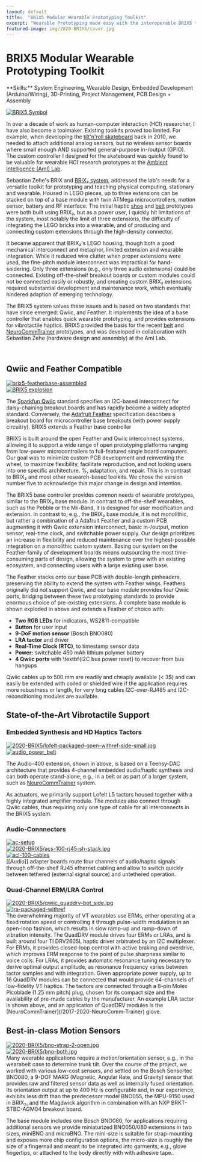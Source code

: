 ```yaml
---
layout: default
title:  "BRIX5 Modular Wearable Prototyping Toolkit"
excerpt: "Wearable Prototyping made easy with the interoperable BRIX5 toolkit (Ph.D. Thesis)"
featured-image: img/2020-BRIX5/cover.jpg
---
```


<h1>BRIX5 Modular Wearable Prototyping Toolkit</h1>
**Skills:** System Engineering, Wearable Design, Embedded Development (Arduino/Wiring), 3D-Printing, Project Management, PCB Design + Assembly

<span class="image left"><a class="gallery" href="img/2020-BRIX5/cover.jpg"><img src="img/2020-BRIX5/cover.jpg" alt="BRIX5 Symbol" /></a></span>

In over a decade of work as human-computer interaction (HCI) researcher, I have also become a toolmaker. Existing toolkits proved too limited. For example, when developing the [tilt'n'roll skateboard](/2010-solderin_skaters) back in 2010, we needed to attach additional analog sensors, but no wireless sensor boards where small enough AND supported general-purpose in-/output (GPIO). The custom controller I designed for the skateboard was quickly found to be valuable for wearable HCI research prototypes at the [Ambient Intelligence (AmI) Lab](https://www.cit-ec.de/ami). 

Sebastian Zehe's BRIX and [BRIX₂ system](https://techfak.de/ags/ami/BRIX₂), addressed the lab's needs for a versatile toolkit for prototyping and teaching physical computing, stationary and wearable. 
Housed in LEGO pieces, up to three extensions can be stacked on top of a base module with twin ATMega microcontrollers, motion sensor, battery and RF interface.
The initial haptic [shoe](/2015-Shoes) and [belt](/2014-2021-Belt) prototypes were both built using BRIX₂, but as a power user, I quickly hit limitations of the system, most notably the limit of three extensions, the difficulty of integrating the LEGO bricks into a wearable, and of producing and connecting custom extensions through the high-density connector.

It became apparent that BRIX₂'s LEGO housing, though both a good mechanical interconnect and metaphor, limited extension and wearable integration.
While it reduced wire clutter when proper extensions were used, the fine-pitch module interconnect was impractical for hand-soldering.
Only three extensions (e.g., only three audio extensions) could be connected.
Existing off-the-shelf breakout boards or custom modules could not be connected easily or robustly, and creating custom BRIX₂ extensions required substantial development and maintenance work, which eventually hindered adaption of emerging technology.

The BRIX5 system solves these issues and is based on two standards that have since emerged: Qwiic, and Feather.
It implements the idea of a base controller that enables quick wearable prototyping, and provides extensions for vibrotactile haptics.
BRIX5 provided the basis for the recent [belt](/2014-2021-Belt) and [NeuroCommTrainer](/2017-2020-NeuroComm-Trainer) prototypes, and was developed in collaboration with Sebastian Zehe (hardware design and assembly) at the AmI Lab.

<br/>

<h2>Qwiic and Feather Compatible</h2>
<div class="box alt">
	<div class="row uniform">
		<div class="7u"><span class="image fit"><a class="gallery" href="img/2020-BRIX5/brix5-featherbase-assembled.jpg"><img src="img/2020-BRIX5/brix5-featherbase-assembled.jpg" alt="brix5-featherbase-assembled" /></a></span></div>
		<div class="5u$"><span class="image fit"><a class="gallery" href="img/2020-BRIX5/explosion_small.jpg"><img src="img/2020-BRIX5/explosion_small.jpg" alt="BRIX5 explosion" /></a></span></div>
	</div>
</div>

The [Sparkfun Qwiic](https://www.sparkfun.com/qwiic) standard specifies an I2C-based interconnect for daisy-chaining breakout boards and has rapidly become a widely adopted standard.
Conversely, the [Adafruit Feather](https://learn.adafruit.com/adafruit-feather/feather-specification) specification describes a breakout board for microcontroller base breakouts (with power supply circuitry).
BRIX5 extends a Feather base controller

BRIX5 is built around the open Feather and Qwiic interconnect systems, allowing it to support a wide range of open prototyping platforms ranging from low-power microcontrollers to full-featured single board computers.
Our goal was to minimize custom PCB development and reinventing the wheel, to maximize flexibility, facilitate reproduction, and not locking users into one specific architecture. %, adaptation, and repair.
This is in contrast to BRIX₂ and most other research-based toolkits.
We chose the version number five to acknowledge this major change in design and intention. 
		
The BRIX5 base controller provides common needs of wearable prototypes, similar to the BRIX₂ base module.
In contrast to off-the-shelf wearables, such as the Pebble or the Mii-Band, it is designed for user modification and extension.
In contrast to, e.g., the BRIX₂ base module, it is not monolithic, but rather a combination of a Adafruit Feather and a custom PCB augmenting it with Qwiic extension interconnect, basic in-/output, motion sensor, real-time clock, and switchable power supply.
Our design prioritizes an increase in flexibility and reduced maintenance over the highest-possible integration on a monolithic custom system.
Basing our system on the Feather-family of development boards means outsourcing the most time-consuming parts of design, allowing the system to grow with an existing ecosystem, and connecting users with a large existing user base.
			
The Feather stacks onto our base PCB with double-length pinheaders, preserving the ability to extend the system with Feather wings.
Feathers originally did not support Qwiic, and our base module provides four Qwiic ports, bridging between these two prototyping standards to provide enormous choice of pre-existing extensions.
A complete base module is shown exploded in above and extends a Feather of choice with:

* **Two RGB LEDs** for indicators, WS2811-compatible
* **Button** for user input 
* **9-DoF motion sensor** (Bosch BNO080)
* **LRA tactor** and driver
* **Real-Time Clock (RTC)**, to timestamp sensor data
* **Power:** switchable 450 mAh lithium polymer battery
* **4 Qwiic ports** with \textbf{I2C bus power reset} to recover from bus hangups
 
Qwiic cables up to 500 mm are readily and cheaply available (< 3\$) and can easily be extended with coiled or shielded wire if the application requires more robustness or length, for very long cables I2C-over-RJ485 and I2C-reconditioning modules are available.
			
<h2>State-of-the-Art Vibrotactile Support</h2>

<h3>Embedded Synthesis and HD Haptics Tactors</h3>
<div class="box alt">
	<div class="row uniform">
		<div class="6u"><span class="image fit"><a class="gallery" href="img/2020-BRIX5/lofelt-packaged-open-withref-side-small.jpg"><img src="img/2020-BRIX5/lofelt-packaged-open-withref-side-small.jpg" alt="2020-BRIX5/lofelt-packaged-open-withref-side-small.jpg" /></a></span></div>
		<div class="6u$"><span class="image fit"><a class="gallery" href="img/2020-BRIX5/audio_power_belt-draft-crop.jpg"><img src="img/2020-BRIX5/audio_power_belt-draft-crop.jpg" alt="audio_power_belt" /></a></span></div>
	</div>
</div>

The Audio-400 extension, shown in above, is based on a Teensy-DAC architecture that provides 4-channel embedded audio/haptic synthesis and can both operate stand-alone, e.g., in a belt or as part of a larger system, such as [NeuroCommTrainer](/2017-2020-NeuroComm-Trainer) system.

As actuators, we primarily support Lofelt L5 tactors housed together with a highly integrated amplifier module.
The modules also connect through Qwiic cables, thus requiring only one type of cable for all interconnects in the BRIX5 system.

<h3>Audio-Connnectors</h3>
<div class="box alt">
	<div class="row uniform">
		<div class="6u"><span class="image fit"><a class="gallery" href="img/2020-BRIX5/ac-setup.jpg"><img src="img/2020-BRIX5/ac-setup.jpg" alt="ac-setup" /></a></span></div>
		<div class="3u"><span class="image fit"><a class="gallery" href="img/2020-BRIX5/acs-100-rj45-sh-stack.jpg"><img src="img/2020-BRIX5/acs-100-rj45-sh-stack.jpg" alt="2020-BRIX5/acs-100-rj45-sh-stack.jpg" /></a></span></div>
		<div class="3u$"><span class="image fit"><a class="gallery" href="img/2020-BRIX5/acl-100-cables.jpg"><img src="img/2020-BRIX5/acl-100-cables.jpg" alt="acl-100-cables" /></a></span></div>
	</div>
</div>
[[Audio]] adapter boards route four channels of audio/haptic signals through off-the-shelf RJ45 ethernet cabling and allow to switch quickly between tethered (external signal source) and untethered operation.

<h3>Quad-Channel ERM/LRA Control</h3>
<div class="box alt">
	<div class="row uniform">
		<div class="6u"><span class="image fit"><a class="gallery" href="img/2020-BRIX5/qwiic_quaddrv-bot_side.jpg"><img src="img/2020-BRIX5/qwiic_quaddrv-bot_side.jpg" alt="2020-BRIX5/qwiic_quaddrv-bot_side.jpg" /></a></span></div>
		<div class="6u$"><span class="image fit"><a class="gallery" href="img/2020-BRIX5/lra-packaged-withref.jpg"><img src="img/2020-BRIX5/lra-packaged-withref.jpg" alt="lra-packaged-withref" /></a></span></div>
	</div>
</div>
The overwhelming majority of VT wearables use ERMs, either operating at a fixed rotation speed or controlling it through pulse-width modulation in an open-loop fashion, which results in slow ramp-up and ramp-down of vibration intensity.
The QuadDRV module drives four ERMs or LRAs, and is built around four TI DRV2605L haptic driver arbitrated by an I2C multiplexer. 
For ERMs, it provides closed-loop control with active braking and overdrive, which improves ERM response to the point of pulse sharpness similar to voice coils. 
For LRAs, it provides automatic resonance tuning necessary to derive optimal output amplitude, as resonance frequency varies between tactor samples and with integration.
Given appropriate power supply, up to 16 QuadDRV modules can be connected that would provide 64-channels of low-fidelity VT haptics.
The tactors are connected through a 8-pin Molex Picoblade (1.25 mm pitch) plug, chosen for its compact size and the availability of pre-made cables by the manufacturer.
An example LRA tactor is shown above, and an application of QuadDRV modules is the [NeuroCommTrainer](/2017-2020-NeuroComm-Trainer) glove. 


<h2>Best-in-class Motion Sensors</h2>
<div class="box alt">
	<div class="row uniform">
		<div class="5u"><span class="image fit"><a class="gallery" href="img/2020-BRIX5/bno-strap-2-open.jpg"><img src="img/2020-BRIX5/bno-strap-2-open.jpg" alt="2020-BRIX5/bno-strap-2-open.jpg" /></a></span></div>
		<div class="7u$"><span class="image fit"><a class="gallery" href="img/2020-BRIX5/bno-both.jpg"><img src="img/2020-BRIX5/bno-both.jpg" alt="2020-BRIX5/bno-both.jpg" /></a></span></div>
	</div>
</div>
Many wearable applications require a motion/orientation sensor, e.g., in the wearabelt case to determine trunk tilt.
Over the course of the project, we worked with various low-cost sensors, and settled on the Bosch Sensortec BNO080, a 9-DOF MARG (Magnetic, Angular Rate, and Gravity) sensor that provides raw and filtered sensor data as well as internally fused orientation.
Its orientation output at up to 400 Hz is configurable and, in our experience, exhibits less drift than the predecessor model BNO055, the MPU-9150 used in BRIX₂, and the Magdwick algorithm in combination with an NXP BRKT-STBC-AGM04 breakout board.

The base module includes one Bosch BNO080, for applications requiring additional sensors we provide miniaturized BNO050/080 extensions in two sizes, miniBNO and microBNO.
The mini-size is suitable for strap-mounting and exposes more chip configuration options, the micro-size is roughly the size of a fingernail and meant ito be integrated into garments, e.g., glove fingertips, or attached to the body directly with with adhesive tape..

<!--
<div class="box alt">
	<div class="row uniform">
		<div class="6u"><span class="image fit"><a class="gallery" href="img/"><img src="img/" alt="" /></a></span></div>
		<div class="6u"><span class="image fit"><a class="gallery" href="img/"><img src="img/" alt="" /></a></span></div>
	</div>
</div>
-->
